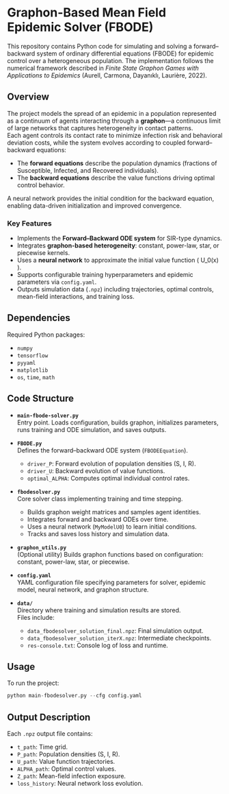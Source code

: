 # Graphon-Based Mean Field Epidemic Solver (FBODE)

This repository contains Python code for simulating and solving a forward–backward system of ordinary differential equations (FBODE) for epidemic control over a heterogeneous population. The implementation follows the numerical framework described in *Finite State Graphon Games with Applications to Epidemics* (Aurell, Carmona, Dayanıklı, Laurière, 2022).

## Overview
The project models the spread of an epidemic in a population represented as a continuum of agents interacting through a **graphon**—a continuous limit of large networks that captures heterogeneity in contact patterns.  
Each agent controls its contact rate to minimize infection risk and behavioral deviation costs, while the system evolves according to coupled forward–backward equations:
- The **forward equations** describe the population dynamics (fractions of Susceptible, Infected, and Recovered individuals).
- The **backward equations** describe the value functions driving optimal control behavior.

A neural network provides the initial condition for the backward equation, enabling data-driven initialization and improved convergence.

### Key Features
- Implements the **Forward–Backward ODE system** for SIR-type dynamics.
- Integrates **graphon-based heterogeneity**: constant, power-law, star, or piecewise kernels.
- Uses a **neural network** to approximate the initial value function \( U_0(x) \).
- Supports configurable training hyperparameters and epidemic parameters via `config.yaml`.
- Outputs simulation data (`.npz`) including trajectories, optimal controls, mean-field interactions, and training loss.

## Dependencies
Required Python packages:
- `numpy`
- `tensorflow`
- `pyyaml`
- `matplotlib`
- `os`, `time`, `math`

## Code Structure

- **`main-fbode-solver.py`**  
  Entry point. Loads configuration, builds graphon, initializes parameters, runs training and ODE simulation, and saves outputs.

- **`FBODE.py`**  
  Defines the forward–backward ODE system (`FBODEEquation`).  
  - `driver_P`: Forward evolution of population densities (S, I, R).  
  - `driver_U`: Backward evolution of value functions.  
  - `optimal_ALPHA`: Computes optimal individual control rates.

- **`fbodesolver.py`**  
  Core solver class implementing training and time stepping.  
  - Builds graphon weight matrices and samples agent identities.  
  - Integrates forward and backward ODEs over time.  
  - Uses a neural network (`MyModelU0`) to learn initial conditions.  
  - Tracks and saves loss history and simulation data.

- **`graphon_utils.py`**  
  (Optional utility) Builds graphon functions based on configuration: constant, power-law, star, or piecewise.

- **`config.yaml`**  
  YAML configuration file specifying parameters for solver, epidemic model, neural network, and graphon structure.

- **`data/`**  
  Directory where training and simulation results are stored.  
  Files include:  
  - `data_fbodesolver_solution_final.npz`: Final simulation output.  
  - `data_fbodesolver_solution_iterX.npz`: Intermediate checkpoints.  
  - `res-console.txt`: Console log of loss and runtime.  

## Usage
To run the project:
```python
python main-fbodesolver.py --cfg config.yaml
```

## Output Description
Each `.npz` output file contains:
- `t_path`: Time grid.  
- `P_path`: Population densities (S, I, R).  
- `U_path`: Value function trajectories.  
- `ALPHA_path`: Optimal control values.  
- `Z_path`: Mean-field infection exposure.  
- `loss_history`: Neural network loss evolution.

